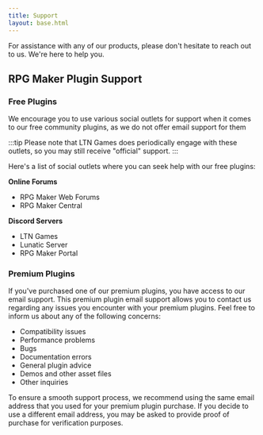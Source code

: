 ```yaml
---
title: Support
layout: base.html
---
```


For assistance with any of our products, please don't hesitate to reach out to us.
We're here to help you.

## RPG Maker Plugin Support

### Free Plugins
We encourage you to use various social outlets for support when it comes to our free
community plugins, as we do not offer email support for them

:::tip
Please note that LTN Games does periodically engage with these outlets, so you may still receive "official" support.
:::

Here's a list of social outlets where you can seek help with our free plugins:

__Online Forums__
* RPG Maker Web Forums
* RPG Maker Central
  
__Discord Servers__
* LTN Games
* Lunatic Server
* RPG Maker Portal


### Premium Plugins
If you've purchased one of our premium plugins, you have access to our email support.
This premium plugin email support allows you to contact us regarding any issues you
encounter with your premium plugins. Feel free to inform us about any of the following concerns:

* Compatibility issues
* Performance problems
* Bugs
* Documentation errors
* General plugin advice
* Demos and other asset files
* Other inquiries

To ensure a smooth support process, we recommend using the same email address that
you used for your premium plugin purchase. If you decide to use a different email
address, you may be asked to provide proof of purchase for verification purposes.
